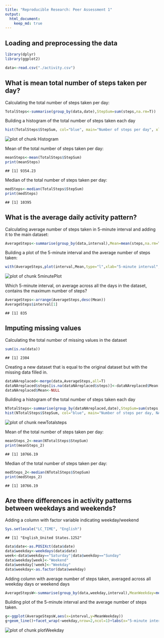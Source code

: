 ```yaml
---
title: "Reproducible Research: Peer Assessment 1"
output: 
  html_document:
    keep_md: true
---
```



## Loading and preprocessing the data


```r
library(dplyr)
library(ggplot2)

data<-read.csv("./activity.csv")
```

## What is mean total number of steps taken per day?

Calculating the total number of steps taken per day:

```r
TotalSteps<-summarise(group_by(data,date),StepSum=sum(steps,na.rm=T))
```
Building a histogram of the total number of steps taken each day

```r
hist(TotalSteps$StepSum, col="blue", main="Number of steps per day", xlab="Total number of steps per day")
```

![plot of chunk Histogram](figure/Histogram-1.png) 

Mean of the total number of steps taken per day:

```r
meanSteps<-mean(TotalSteps$StepSum)
print(meanSteps)
```

```
## [1] 9354.23
```
Median of the total number of steps taken per day:

```r
medSteps<-median(TotalSteps$StepSum)
print(medSteps)
```

```
## [1] 10395
```

## What is the average daily activity pattern?

Calculating average number of steps taken in 5-minute interval and adding it to the main dataset:

```r
AverageSteps<-summarise(group_by(data,interval),Mean=mean(steps,na.rm=T))
```
Building a plot of the 5-minute interval and the average number of steps taken:

```r
with(AverageSteps,plot(interval,Mean,type="l",xlab="5-minute interval",ylab="Average number of steps taken"))
```

![plot of chunk 5minutePlot](figure/5minutePlot-1.png) 

Which 5-minute interval, on average across all the days in the dataset, contains the maximum number of steps?

```r
AverageSteps<-arrange(AverageSteps,desc(Mean))
AverageSteps$interval[1]
```

```
## [1] 835
```

## Imputing missing values

Calculating the total number of missing values in the dataset

```r
sum(is.na(data))
```

```
## [1] 2304
```
Creating a new dataset that is equal to the original dataset but with the missing data filled in.

```r
dataNAreplaced<-merge(data,AverageSteps,all=T)
dataNAreplaced$steps[is.na(dataNAreplaced$steps)]<-dataNAreplaced$Mean[is.na(dataNAreplaced$steps)]
dataNAreplaced$Mean<-NULL
```
Building a histogram of the total number of steps taken each day

```r
NTotalSteps<-summarise(group_by(dataNAreplaced,date),StepSum=sum(steps,na.rm=T))
hist(NTotalSteps$StepSum, col="blue", main="Number of steps per day, NA replaced with mean on 5-minute interval", xlab="Total number of steps per day")
```

![plot of chunk newTotalsteps](figure/newTotalsteps-1.png) 

Mean of the total number of steps taken per day:

```r
meanSteps_2<-mean(NTotalSteps$StepSum)
print(meanSteps_2)
```

```
## [1] 10766.19
```
Median of the total number of steps taken per day:

```r
medSteps_2<-median(NTotalSteps$StepSum)
print(medSteps_2)
```

```
## [1] 10766.19
```

## Are there differences in activity patterns between weekdays and weekends?

Adding a column with factor variable indicating weekday/weekend

```r
Sys.setlocale("LC_TIME", "English")
```

```
## [1] "English_United States.1252"
```

```r
data$date<-as.POSIXct(data$date)
data$weekday<-weekdays(data$date)
week<-data$weekday=="Saturday"|data$weekday=="Sunday"
data$weekday[week]<-"Weekend"
data$weekday[!week]<-"Weekday"
data$weekday<-as.factor(data$weekday)
```
Adding column with average number of steps taken, averaged across all weekday days or weekend days

```r
AverageStepsW<-summarise(group_by(data,weekday,interval),MeanWeekday=mean(steps,na.rm=T))
```
Building plot of the 5-minute interval and the average number of steps taken.

```r
g<-ggplot(AverageStepsW,aes(x=interval,y=MeanWeekday))
g+geom_line()+facet_wrap(~weekday,nrow=2,ncol=1)+labs(x="5-minute interval",y="Average number of steps per day")
```

![plot of chunk plotWeekday](figure/plotWeekday-1.png) 
